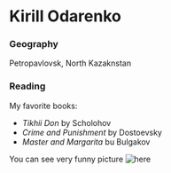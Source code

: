 # Kirill Odarenko

### Geography

Petropavlovsk, North Kazaknstan

### Reading

My favorite books:

- *Tikhii Don* by Scholohov
- *Crime and Punishment* by Dostoevsky
- *Master and Margarita* bu Bulgakov

You can see very funny picture ![here](https://www.google.com/url?sa=i&url=https%3A%2F%2Fwww.kindpng.com%2Fimgv%2FiJRJmRT_transparent-demoman-png-tf2-fat-demoman-png-download%2F&psig=AOvVaw0XjNML-vvk0w55uHmGbd3h&ust=1603363909132000&source=images&cd=vfe&ved=0CAIQjRxqFwoTCPi2kp_CxewCFQAAAAAdAAAAABAP)
